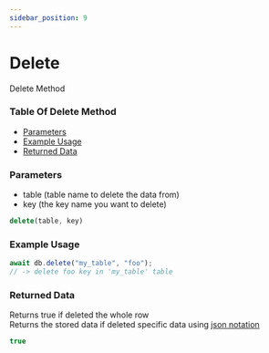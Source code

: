```yaml
---
sidebar_position: 9
---
```


# Delete

Delete Method

### Table Of Delete Method

- [Parameters](#parameters)
- [Example Usage](#example-usage)
- [Returned Data](#returned-data)

### Parameters
- table (table name to delete the data from)
- key (the key name you want to delete)
```js
delete(table, key)
```

### Example Usage
```js
await db.delete("my_table", "foo");
// -> delete foo key in 'my_table' table
```

### Returned Data
Returns true if deleted the whole row<br/>
Returns the stored data if deleted specific data using [json notation](/docs/json-notation)
```js
true
```